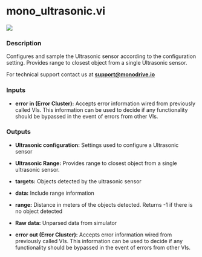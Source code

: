 # mono_ultrasonic.vi

<p class="img_container">
<img class="lg_img" src="../mono_ultrasonic.png"/>
</p>

### Description

Configures and sample the Ultrasonic sensor according to the configuration setting. Provides range to closest object from a single Ultrasonic sensor.

For technical support contact us at <b>support@monodrive.io</b>
 

### Inputs

- **error in (Error Cluster):** Accepts error information wired from previously called VIs. This information can be used to decide if any functionality should be bypassed in the event of errors from other VIs. 

### Outputs

- **Ultrasonic configuration:**  Settings used to configure a Ultrasonic sensor
 

- **Ultrasonic Range:**  Provides range to closest object from a single ultrasonic
sensor.
 

- **targets:**  Objects detected by the ultrasonic sensor
 

- **data:**  Include range information
 

- **range:**  Distance in meters of the objects detected. Returns -1 if
there is no object detected
 

- **Raw data:**  Unparsed data from simulator
 

- **error out (Error Cluster):** Accepts error information wired from previously called VIs. This information can be used to decide if any functionality should be bypassed in the event of errors from other VIs. 

<p>&nbsp;</p>
